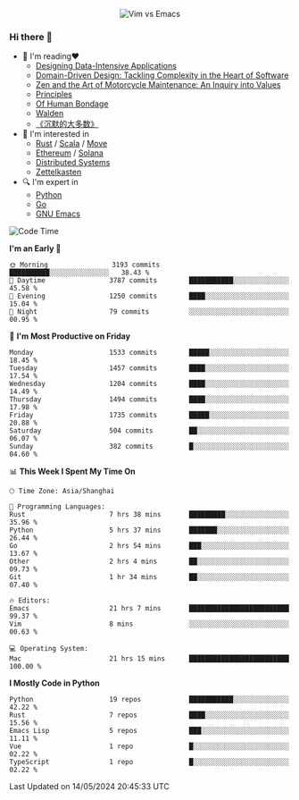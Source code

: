 <p align="center">
    <img src="https://gist.githubusercontent.com/coldnight/e696baffb094e71c96cb302118878eae/raw/40ea5053a6f66cc65f90f437e4173497da225958/banner.gif" alt="Vim vs Emacs" />
</p>

### Hi there 👋

- 📖 I'm reading❤️
    + [Designing Data-Intensive Applications](https://www.oreilly.com/library/view/designing-data-intensive-applications/9781491903063/)
    + [Domain-Driven Design: Tackling Complexity in the Heart of Software](https://www.dddcommunity.org/book/evans_2003/)
    + [Zen and the Art of Motorcycle Maintenance: An Inquiry into Values](https://en.wikipedia.org/wiki/Zen_and_the_Art_of_Motorcycle_Maintenance)
    + [Principles](https://www.principles.com/)
    + [Of Human Bondage](https://en.wikipedia.org/wiki/Of_Human_Bondage)
    + [Walden](https://en.wikipedia.org/wiki/Walden)
    + [《沉默的大多数》](https://en.wikipedia.org/wiki/Silent_majority)
- 🌱 I'm interested in
    + [Rust](https://www.rust-lang.org/) / [Scala](https://www.scala-lang.org/) / [Move](https://github.com/move-language/move/)
    + [Ethereum](https://ethereum.org/en/) / [Solana](https://solana.com/)
	+ [Distributed Systems](https://www.linuxzen.com/notes/topics/20200320174417_%E5%88%86%E5%B8%83%E5%BC%8F/)
	+ [Zettelkasten](https://www.linuxzen.com/notes/notes/20220120080920-slip_box/)
- 🔍 I'm expert in
    + [Python](https://www.python.org/)
    + [Go](https://go.dev/)
    + [GNU Emacs](https://www.gnu.org/software/emacs/)

<!--START_SECTION:waka-->
![Code Time](http://img.shields.io/badge/Code%20Time-2%2C877%20hrs%203%20mins-blue)

**I'm an Early 🐤**

```text
🌞 Morning                3193 commits        ██████████░░░░░░░░░░░░░░░   38.43 %
🌆 Daytime                3787 commits        ███████████░░░░░░░░░░░░░░   45.58 %
🌃 Evening                1250 commits        ████░░░░░░░░░░░░░░░░░░░░░   15.04 %
🌙 Night                  79 commits          ░░░░░░░░░░░░░░░░░░░░░░░░░   00.95 %
```
📅 **I'm Most Productive on Friday**

```text
Monday                   1533 commits        █████░░░░░░░░░░░░░░░░░░░░   18.45 %
Tuesday                  1457 commits        ████░░░░░░░░░░░░░░░░░░░░░   17.54 %
Wednesday                1204 commits        ████░░░░░░░░░░░░░░░░░░░░░   14.49 %
Thursday                 1494 commits        ████░░░░░░░░░░░░░░░░░░░░░   17.98 %
Friday                   1735 commits        █████░░░░░░░░░░░░░░░░░░░░   20.88 %
Saturday                 504 commits         ██░░░░░░░░░░░░░░░░░░░░░░░   06.07 %
Sunday                   382 commits         █░░░░░░░░░░░░░░░░░░░░░░░░   04.60 %
```


📊 **This Week I Spent My Time On**

```text
🕑︎ Time Zone: Asia/Shanghai

💬 Programming Languages:
Rust                     7 hrs 38 mins       █████████░░░░░░░░░░░░░░░░   35.96 %
Python                   5 hrs 37 mins       ███████░░░░░░░░░░░░░░░░░░   26.44 %
Go                       2 hrs 54 mins       ███░░░░░░░░░░░░░░░░░░░░░░   13.67 %
Other                    2 hrs 4 mins        ██░░░░░░░░░░░░░░░░░░░░░░░   09.73 %
Git                      1 hr 34 mins        ██░░░░░░░░░░░░░░░░░░░░░░░   07.40 %

🔥 Editors:
Emacs                    21 hrs 7 mins       █████████████████████████   99.37 %
Vim                      8 mins              ░░░░░░░░░░░░░░░░░░░░░░░░░   00.63 %

💻 Operating System:
Mac                      21 hrs 15 mins      █████████████████████████   100.00 %
```

**I Mostly Code in Python**

```text
Python                   19 repos            ███████████░░░░░░░░░░░░░░   42.22 %
Rust                     7 repos             ████░░░░░░░░░░░░░░░░░░░░░   15.56 %
Emacs Lisp               5 repos             ███░░░░░░░░░░░░░░░░░░░░░░   11.11 %
Vue                      1 repo              █░░░░░░░░░░░░░░░░░░░░░░░░   02.22 %
TypeScript               1 repo              █░░░░░░░░░░░░░░░░░░░░░░░░   02.22 %
```




 Last Updated on 14/05/2024 20:45:33 UTC
<!--END_SECTION:waka-->
